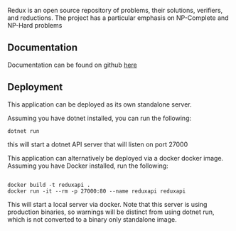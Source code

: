 Redux is an open source repository of problems, their solutions, verifiers, and reductions. The project has a particular emphasis on NP-Complete and NP-Hard problems

## Documentation

Documentation can be found on github [here](Documentation/index.md)

## Deployment

This application can be deployed as its own standalone server. 

Assuming you have dotnet installed, you can run the following: 

````
dotnet run 

````
this will start a dotnet API server that will listen on port 27000


This application can alternatively be deployed via a docker docker image. Assuming you have Docker installed, run the following:

````

docker build -t reduxapi .
docker run -it --rm -p 27000:80 --name reduxapi reduxapi

````
This will start a local server via docker. Note that this server is using production binaries, so warnings will be distinct from using dotnet run, which is not converted to
a binary only standalone image. 